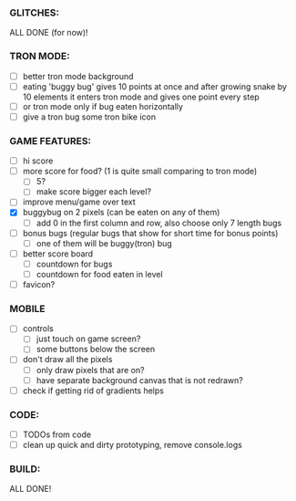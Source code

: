 ### GLITCHES:

ALL DONE (for now)!

### TRON MODE:

- [ ] better tron mode background
- [ ] eating 'buggy bug' gives 10 points at once and after growing snake by 10 elements it enters tron mode and gives one point every step
- [ ] or tron mode only if bug eaten horizontally
- [ ] give a tron bug some tron bike icon

### GAME FEATURES:

- [ ] hi score
- [ ] more score for food? (1 is quite small comparing to tron mode)
  - [ ] 5?
  - [ ] make score bigger each level?
- [ ] improve menu/game over text
- [x] buggybug on 2 pixels (can be eaten on any of them)
  - [ ] add 0 in the first column and row, also choose only 7 length bugs
- [ ] bonus bugs (regular bugs that show for short time for bonus points)
  - [ ] one of them will be buggy(tron) bug
- [ ] better score board
  - [ ] countdown for bugs
  - [ ] countdown for food eaten in level
- [ ] favicon?

### MOBILE

- [ ] controls
  - [ ] just touch on game screen?
  - [ ] some buttons below the screen
- [ ] don't draw all the pixels
  - [ ] only draw pixels that are on?
  - [ ] have separate background canvas that is not redrawn?
- [ ] check if getting rid of gradients helps

### CODE:

- [ ] TODOs from code
- [ ] clean up quick and dirty prototyping, remove console.logs

### BUILD:

ALL DONE!
